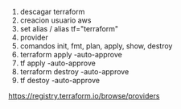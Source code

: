 1. descagar terraform
2. creacion usuario aws
3. set alias / alias tf="terraform"
4. provider
5. comandos init, fmt, plan, apply, show, destroy
6. terraform apply -auto-approve
7. tf apply -auto-approve
8. terraform destroy -auto-approve
9. tf destoy -auto-approve

https://registry.terraform.io/browse/providers